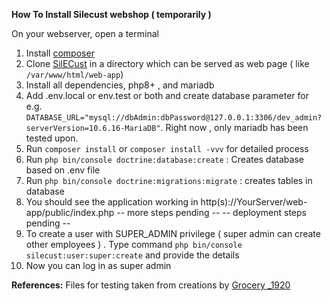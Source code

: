 **How To Install Silecust webshop ( temporarily )**

On your webserver, open a terminal 
1. Install [composer](https://getcomposer.org/)
2. Clone [SilECust](https://github.com/cooldude77/SilECust-WebShop) in a directory which can be served as web page ( like `/var/www/html/web-app`)
3. Install all dependencies, php8+ , and mariadb
4. Add .env.local or env.test or both and create database parameter for e.g. `DATABASE_URL="mysql://dbAdmin:dbPassword@127.0.0.1:3306/dev_admin?serverVersion=10.6.16-MariaDB"`. Right now , only mariadb has been tested upon.
5. Run `composer install` or `composer install -vvv` for detailed process
6. Run `php bin/console doctrine:database:create` : Creates database based on .env file
8. Run `php bin/console doctrine:migrations:migrate` : creates tables in database
9. You should see the application working in http\(s\)://YourServer/web-app/public/index.php
   -- more steps pending --
   -- deployment steps pending -- 
10. To create a user with SUPER_ADMIN privilege ( super admin can create other employees ) . Type command `php bin/console silecust:user:super:create` and provide the details
11. Now you can log in as super admin

**References:**
Files for testing taken from creations by
<a href="https://unsplash.com/photos/apples-and-bananas-in-brown-cardboard-box-8RaUEd8zD-U?utm_content=creditShareLink&utm_medium=referral&utm_source=unsplash">Grocery _1920</a>
